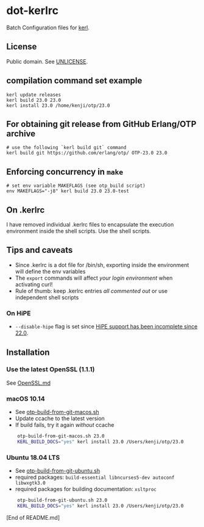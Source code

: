 # dot-kerlrc

Batch Configuration files for [kerl](https://github.com/kerl/kerl/).

## License

Public domain. See [UNLICENSE](UNLICENSE).

## compilation command set example

    kerl update releases
    kerl build 23.0 23.0
    kerl install 23.0 /home/kenji/otp/23.0

## For obtaining git release from GitHub Erlang/OTP archive

    # use the following `kerl build git` command
    kerl build git https://github.com/erlang/otp/ OTP-23.0 23.0

## Enforcing concurrency in `make`

    # set env variable MAKEFLAGS (see otp_build script)
    env MAKEFLAGS="-j8" kerl build 23.0 23.0-test

## On .kerlrc

I have removed individual .kerlrc files to encapsulate the execution environment inside the shell scripts. Use the shell scripts.

## Tips and caveats

* Since .kerlrc is a dot file for /bin/sh, exporting inside the environment will define the env variables
* The `export` commands will affect *your login environment* when activating curl!
* Rule of thumb: keep .kerlrc entries *all commented out* or use independent shell scripts

### On HiPE

* `--disable-hipe` flag is set since [HiPE support has been incomplete since 22.0](http://erlang.2086793.n4.nabble.com/HiPE-in-OTP-22-td4725613.html).

## Installation

### Use the latest OpenSSL (1.1.1)

See [OpenSSL.md](OpenSSL.md)

### macOS 10.14

* See [otp-build-from-git-macos.sh](otp-build-from-git-macos.sh)
* Update ccache to the latest version
* If build fails, try it again *without* ccache

```sh
    otp-build-from-git-macos.sh 23.0
    KERL_BUILD_DOCS="yes" kerl install 23.0 /Users/kenji/otp/23.0
```

### Ubuntu 18.04 LTS

* See [otp-build-from-git-ubuntu.sh](otp-build-from-git-ubuntu.sh)
* required packages: `build-essential libncurses5-dev autoconf libwxgtk3.0`
* required packages for building documentation: `xsltproc`

```sh
    otp-build-from-git-ubuntu.sh 23.0
    KERL_BUILD_DOCS="yes" kerl install 23.0 /Users/kenji/otp/23.0
```

[End of README.md]
